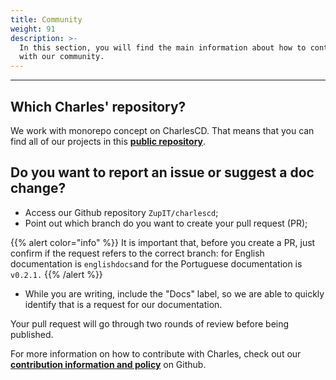 ```yaml
---
title: Community
weight: 91
description: >-
  In this section, you will find the main information about how to contribute
  with our community.
---
```


---

## **Which Charles' repository?**

We work with monorepo concept on CharlesCD. That means that you can find all of our projects in this [**public repository**](https://github.com/ZupIT/charlescd).

## **Do you want to report an issue or suggest a doc change?** 

* Access our Github repository  `ZupIT/charlescd`;
* Point out which branch do you want to create your pull request \(PR\); 

{{% alert color="info" %}}
It is important that, before you create a PR, just confirm if the request refers to the correct branch: for English documentation is `englishdocs`and for the Portuguese documentation is `v0.2.1.`
{{% /alert %}}

* While you are writing, include the "Docs" label, so we are able to quickly identify that is a request for our documentation. 

Your pull request will go through two rounds of review before being published. 

For more information on how to contribute with Charles, check out our [**contribution information and policy**](https://github.com/ZupIT/charlescd/blob/master/CONTRIBUTING) on Github.
